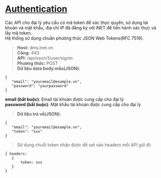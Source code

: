 # [Authentication](#Authentication)
Các API cho đại lý yêu cầu có mã token để xác thực quyền, sử dụng tài khoản và mật khẩu, địa chỉ IP đã đăng ký với iNET để tiến hành xác thực và lấy mã token.  
Hệ thống sử dụng chuẩn phương thức JSON Web Tokens(RFC 7519). 

> **Host:** dms.inet.vn  
> **Cổng:** 443  
> **API:** /api/sso/v1/user/signin  
> **Phương thức:** POST  
> **Dữ liệu data body mẫu(JSON):**   
```
{
   "email": "youremail@example.vn",
   "password": "yourpassword"
}
```
**email (bắt buộc)**: Email tài khoản được cung cấp cho đại lý  
**password (bắt buộc)**: Mật khẩu tài khoản được cung cấp cho đại lý

> **Dữ liệu trả về(JSON):**   
```
{
   "email": "youremail@example.vn",
   "token": "xxx"
}
```
> Sử dụng chuỗi token nhận được để set vào headers mỗi API gửi đi:  
```
{ headers: 
   {
       token: xxx
   }
}
```
